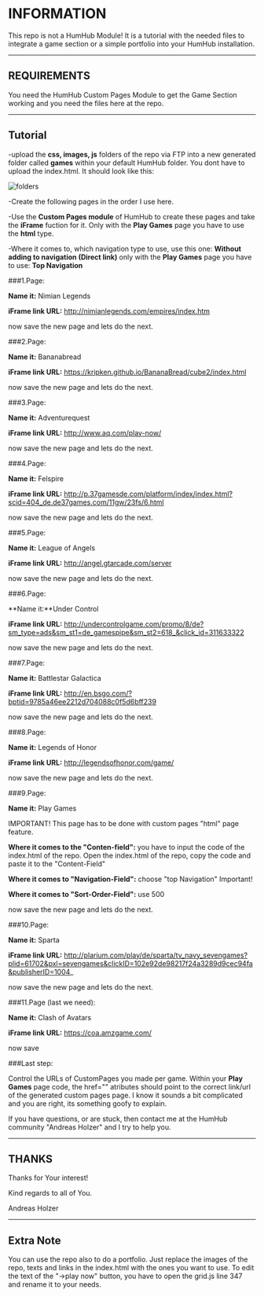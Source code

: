 # INFORMATION

This repo is not a HumHub Module! It is a tutorial with the needed files to integrate a game section or a simple portfolio into your HumHub installation.



***


## REQUIREMENTS

You need the HumHub Custom Pages Module to get the Game Section working and you need the files here at the repo.

***


## Tutorial

-upload the **css, images, js** folders of the repo via FTP into a new generated folder called **games** within your default HumHub folder. You dont have to upload the index.html. It should look like this:

![folders](https://github.com/WebCrew/HumHub-GameSection/blob/master/hh-games.jpg?raw=true "folder structure")

-Create the following pages in the order I use here. 

-Use the **Custom Pages module** of HumHub to create these pages and take the **iFrame** fuction for it. Only with the **Play Games** page you have to use the **html** type.

-Where it comes to, which navigation type to use, use this one: **Without adding to navigation (Direct link)**
only with the **Play Games** page you have to use: **Top Navigation**


###1.Page:

**Name it:** Nimian Legends

**iFrame link URL:** http://nimianlegends.com/empires/index.htm

now save the new page and lets do the next.


###2.Page:

**Name it:** Bananabread

**iFrame link URL:** https://kripken.github.io/BananaBread/cube2/index.html

now save the new page and lets do the next.


###3.Page:

**Name it:** Adventurequest

**iFrame link URL:** http://www.aq.com/play-now/

now save the new page and lets do the next.


###4.Page:

**Name it:** Felspire

**iFrame link URL:** http://p.37gamesde.com/platform/index/index.html?scid=404_de.de37games.com/11gw/23fs/6.html

now save the new page and lets do the next.


###5.Page:

**Name it:** League of Angels

**iFrame link URL:** http://angel.gtarcade.com/server

now save the new page and lets do the next.


###6.Page:

**Name it:**Under Control

**iFrame link URL:** http://undercontrolgame.com/promo/8/de?sm_type=ads&sm_st1=de_gamespipe&sm_st2=618_&click_id=311633322

now save the new page and lets do the next.


###7.Page:

**Name it:** Battlestar Galactica

**iFrame link URL:** http://en.bsgo.com/?bptid=9785a46ee2212d704088c0f5d6bff239

now save the new page and lets do the next.


###8.Page:

**Name it:** Legends of Honor

**iFrame link URL:** http://legendsofhonor.com/game/

now save the new page and lets do the next.


###9.Page:

**Name it:** Play Games

IMPORTANT! This page has to be done with custom pages "html" page feature.

**Where it comes to the "Conten-field":** you have to input the code of the index.html of the repo. Open the index.html of the repo, copy the code and paste it to the "Content-Field"

**Where it comes to "Navigation-Field":** choose "top Navigation" Important!

**Where it comes to "Sort-Order-Field":** use 500

now save the new page and lets do the next.


###10.Page:

**Name it:** Sparta

**iFrame link URL:** http://plarium.com/play/de/sparta/tv_navy_sevengames?plid=61702&pxl=sevengames&clickID=102e92de98217f24a3289d9cec94fa&publisherID=1004_

now save the new page and lets do the next.


###11.Page (last we need):

**Name it:** Clash of Avatars

**iFrame link URL:** https://coa.amzgame.com/

now save

###Last step:

Control the URLs of CustomPages you made per game. Within your **Play Games** page code, the href="" atributes should point to the correct link/url of the generated custom pages page.  I know it sounds a bit complicated and you are right, its something goofy to explain. 

If you have questions, or are stuck, then contact me at the HumHub community "Andreas Holzer" and I try to help you.


***
## THANKS

Thanks for Your interest!

Kind regards to all of You.

Andreas Holzer


***
## Extra Note

You can use the repo also to do a portfolio. Just replace the images of the repo, texts and links in the index.html with the ones you want to use.
To edit the text of the "->play now" button, you have to open the grid.js line 347 and rename it to your needs.
